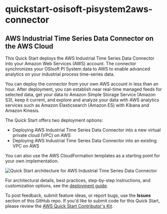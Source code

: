 # quickstart-osisoft-pisystem2aws-connector
## AWS Industrial Time Series Data Connector on the AWS Cloud


This Quick Start deploys the AWS Industrial Time Series Data Connector into your Amazon Web Services (AWS) account. The connector synchronizes your OSIsoft PI System data to AWS to enable advanced analytics on your industrial process time-series data.

You can deploy the connector from your own AWS account in less than an hour. After deployment, you can establish near real-time managed feeds for selected data, get your data to Amazon Simple Storage Service (Amazon S3), keep it current, and explore and analyze your data with AWS analytics services such as Amazon Elasticsearch (Amazon ES) with Kibana and Amazon Kinesis.

The Quick Start offers two deployment options:

- Deploying AWS Industrial Time Series Data Connector into a new virtual private cloud (VPC) on AWS
- Deploying AWS Industrial Time Series Data Connector into an existing VPC on AWS

You can also use the AWS CloudFormation templates as a starting point for your own implementation.

![Quick Start architecture for AWS Industrial Time Series Data Connector](https://d0.awsstatic.com/partner-network/QuickStart/datasheets/osisoft-pi-system-to-aws-connector-architecture.png)

For architectural details, best practices, step-by-step instructions, and customization options, see the 
[deployment guide](https://fwd.aws/m4Vqg).

To post feedback, submit feature ideas, or report bugs, use the **Issues** section of this GitHub repo.
If you'd like to submit code for this Quick Start, please review the [AWS Quick Start Contributor's Kit](https://aws-quickstart.github.io/). 